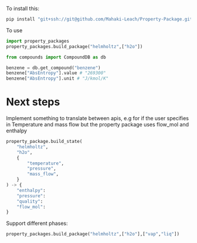 To install this:

```sh
pip install "git+ssh://git@github.com/Mahaki-Leach/Property-Package.git@package_builder"
```

To use


```python
import property_packages
property_packages.build_package("helmholtz",["h2o"])

from compounds import CompoundDB as db

benzene = db.get_compound("benzene")
benzene["AbsEntropy"].value # "269300"
benzene["AbsEntropy"].unit # "J/kmol/K" 
```

# Next steps
Implement something to translate between apis, e.g for if the user specifies in Temperature and mass flow but the property package uses flow_mol and enthalpy

```py
property_package.build_state(
    "helmholtz",
    "h2o",
    {
        "temperature",
        "pressure",
        "mass_flow",
    }
) -> {
    "enthalpy":
    "pressure":
    "quality":
    "flow_mol":
}
```

Support different phases:

```py
property_packages.build_package("helmholtz",["h2o"],["vap","liq"])
```